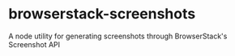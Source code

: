 # browserstack-screenshots
A node utility for generating screenshots through BrowserStack's Screenshot API
